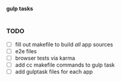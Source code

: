 #### gulp tasks

```bash

```


### TODO

- [ ] fill out makefile to build *all* app sources
- [ ] e2e files
- [ ] browser tests via karma
- [ ] add cc makefile commands to gulp task
- [ ] add gulptask files for each app